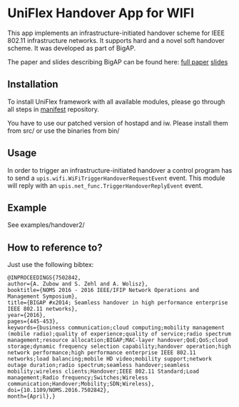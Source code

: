 UniFlex Handover App for WIFI
===============================

This app implements an infrastructure-initiated handover scheme for 
IEEE 802.11 infrastructure networks. It supports hard and a novel soft 
handover scheme. It was developed as part of BigAP.

The paper and slides describing BigAP can be found here:
[full paper](https://www2.informatik.hu-berlin.de/~zubow/bigap_noms2016_zubow.pdf "Full paper")
[slides](https://www2.informatik.hu-berlin.de/~zubow/BIGAP_talk_noms.pdf "Talk slides")

## Installation
To install UniFlex framework with all available modules, please go through all steps in [manifest](https://github.com/uniflex/manifests) repository.

You have to use our patched version of hostapd and iw. Please install 
them from src/ or use the binaries from bin/

## Usage

In order to trigger an infrastructure-initiated handover a control 
program has to send a <code>upis.wifi.WiFiTriggerHandoverRequestEvent</code>
event. This module will reply with an <code>upis.net_func.TriggerHandoverReplyEvent</code>
event.

## Example

See examples/handover2/

## How to reference to?

Just use the following bibtex:

    @INPROCEEDINGS{7502842, 
    author={A. Zubow and S. Zehl and A. Wolisz}, 
    booktitle={NOMS 2016 - 2016 IEEE/IFIP Network Operations and Management Symposium}, 
    title={BIGAP #x2014; Seamless handover in high performance enterprise IEEE 802.11 networks}, 
    year={2016}, 
    pages={445-453}, 
    keywords={business communication;cloud computing;mobility management (mobile radio);quality of experience;quality of service;radio spectrum management;resource allocation;BIGAP;MAC-layer handover;QoE;QoS;cloud storage;dynamic frequency selection capability;handover operation;high network performance;high performance enterprise IEEE 802.11 networks;load balancing;mobile HD video;mobility support;network outage duration;radio spectrum;seamless handover;seamless mobility;wireless clients;Handover;IEEE 802.11 Standard;Load management;Radio frequency;Switches;Wireless communication;Handover;Mobility;SDN;Wireless}, 
    doi={10.1109/NOMS.2016.7502842}, 
    month={April},}
